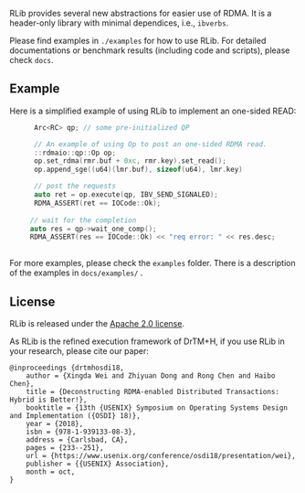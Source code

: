 RLib provides several new abstractions for easier use of RDMA.
It is a header-only library with minimal dependices, i.e., `ibverbs`. 

Please find examples in `./examples` for how to use RLib. 
For detailed documentations or benchmark results (including code and scripts),
please check `docs`. 

## Example

Here is a simplified example of using RLib to implement an one-sided READ:
```c++
      Arc<RC> qp; // some pre-initialized QP

      // An example of using Op to post an one-sided RDMA read.
      ::rdmaio::qp::Op op;
      op.set_rdma(rmr.buf + 0xc, rmr.key).set_read();
      op.append_sge((u64)(lmr.buf), sizeof(u64), lmr.key)

      // post the requests
      auto ret = op.execute(qp, IBV_SEND_SIGNALED);
      RDMA_ASSERT(ret == IOCode::Ok);
    
     // wait for the completion
     auto res = qp->wait_one_comp();
     RDMA_ASSERT(res == IOCode::Ok) << "req error: " << res.desc;
     
```

For more examples, please check the `examples` folder. 
There is a description of the examples in `docs/examples/` .

## License

RLib is released under the [Apache 2.0 license](http://www.apache.org/licenses/LICENSE-2.0.html).

As RLib is the refined execution framework of DrTM+H,
if you use RLib in your research, please cite our paper:

    @inproceedings {drtmhosdi18,
        author = {Xingda Wei and Zhiyuan Dong and Rong Chen and Haibo Chen},
        title = {Deconstructing RDMA-enabled Distributed Transactions: Hybrid is Better!},
        booktitle = {13th {USENIX} Symposium on Operating Systems Design and Implementation ({OSDI} 18)},
        year = {2018},
        isbn = {978-1-939133-08-3},
        address = {Carlsbad, CA},
        pages = {233--251},
        url = {https://www.usenix.org/conference/osdi18/presentation/wei},
        publisher = {{USENIX} Association},
        month = oct,
    }
